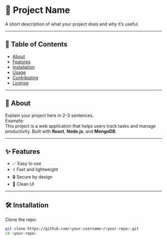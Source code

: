 # 🚀 Project Name

A short description of what your project does and why it’s useful.

---

## 📖 Table of Contents
- [About](#about)
- [Features](#features)
- [Installation](#installation)
- [Usage](#usage)
- [Contributing](#contributing)
- [License](#license)

---

## 🧐 About
Explain your project here in 2–3 sentences.  
Example:  
This project is a web application that helps users track tasks and manage productivity. Built with **React**, **Node.js**, and **MongoDB**.

---

## ✨ Features
- ✅ Easy to use
- ⚡ Fast and lightweight
- 🔒 Secure by design
- 🎨 Clean UI

---

## 🛠 Installation

Clone the repo:
```bash
git clone https://github.com/<your-username>/<your-repo>.git
cd <your-repo>
